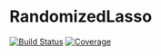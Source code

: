 # RandomizedLasso

[![Build Status](https://github.com/tjdiamandis/RandomizedLasso.jl/actions/workflows/CI.yml/badge.svg?branch=main)](https://github.com/tjdiamandis/RandomizedLasso.jl/actions/workflows/CI.yml?query=branch%3Amain)
[![Coverage](https://codecov.io/gh/tjdiamandis/RandomizedLasso.jl/branch/main/graph/badge.svg)](https://codecov.io/gh/tjdiamandis/RandomizedLasso.jl)
